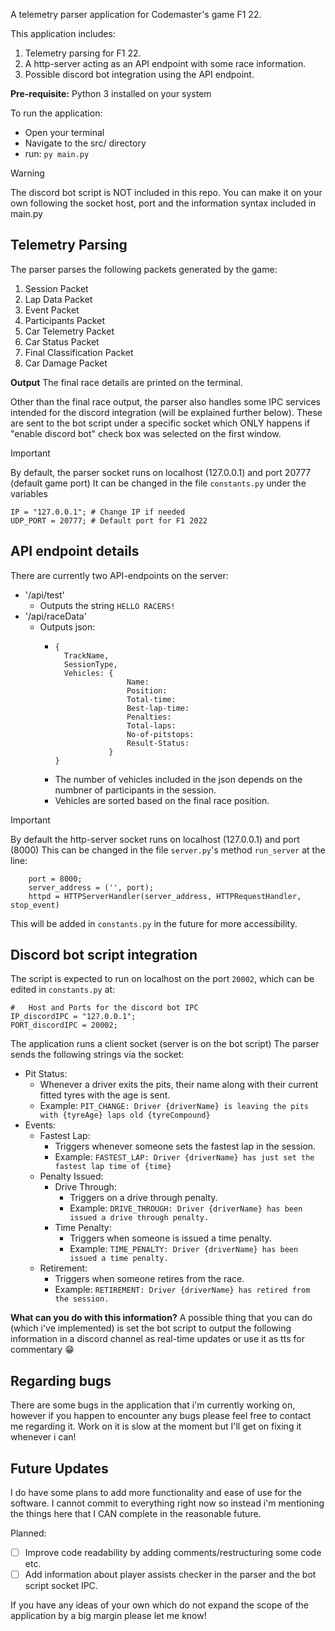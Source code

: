 A telemetry parser application for Codemaster's game F1 22.

This application includes:

1. Telemetry parsing for F1 22.
2. A http-server acting as an API endpoint with some race information.
3. Possible discord bot integration using the API endpoint.

**Pre-requisite:**
Python 3 installed on your system

To run the application:
- Open your terminal
- Navigate to the src/ directory
- run: `py main.py`
 
> [!WARNING]
> The discord bot script is NOT included in this repo.
> You can make it on your own following the socket host, port and the information syntax included in main.py
  

##  Telemetry Parsing

The parser parses the following packets generated by the game:

1. Session Packet
2. Lap Data Packet
3. Event Packet
4. Participants Packet
5. Car Telemetry Packet
6. Car Status Packet
7. Final Classification Packet
8. Car Damage Packet

**Output**
The final race details are printed on the terminal.

Other than the final race output, the parser also handles some IPC services intended for the discord integration (will be explained further below).
These are sent to the bot script under a specific socket which ONLY happens if "enable discord bot" check box was selected on the first window.

> [!IMPORTANT]
> By default, the parser socket runs on localhost (127.0.0.1) and port 20777 (default game port)
> It can be changed in the file `constants.py` under the variables
> ```
> IP = "127.0.0.1";	# Change IP if needed
> UDP_PORT = 20777;	# Default port for F1 2022
> ```

## API endpoint details

There are currently two API-endpoints on the server:

- '/api/test'
  - Outputs the string `HELLO RACERS!`
- '/api/raceData'
  - Outputs json:
    - ```
      {
        TrackName,
        SessionType,
        Vehicles: {
                      Name:
                      Position:
                      Total-time:
                      Best-lap-time:
                      Penalties:
                      Total-laps:
                      No-of-pitstops:
                      Result-Status:
                  }
      }
      ```
    - The number of vehicles included in the json depends on the numbner of participants in the session.
    - Vehicles are sorted based on the final race position.

> [!IMPORTANT]
> By default the http-server socket runs on localhost (127.0.0.1) and port (8000)
> This can be changed in the file `server.py`'s method `run_server` at the line:
> ```
>     port = 8000;
>     server_address = ('', port);
>     httpd = HTTPServerHandler(server_address, HTTPRequestHandler, stop_event)
> ```
> This will be added in `constants.py` in the future for more accessibility.


##  Discord bot script integration

The script is expected to run on localhost on the port `20002`, which can be edited in `constants.py` at:
```
#   Host and Ports for the discord bot IPC
IP_discordIPC = "127.0.0.1";
PORT_discordIPC = 20002;
```

The application runs a client socket (server is on the bot script)
The parser sends the following strings via the socket:
- Pit Status:
  -  Whenever a driver exits the pits, their name along with their current fitted tyres with the age is sent.
  -  Example: `PIT_CHANGE: Driver {driverName} is leaving the pits with {tyreAge} laps old {tyreCompound}`
- Events:
  - Fastest Lap:
    - Triggers whenever someone sets the fastest lap in the session.
    - Example: `FASTEST_LAP: Driver {driverName} has just set the fastest lap time of {time}`
  - Penalty Issued:
    - Drive Through:
      - Triggers on a drive through penalty.
      - Example: `DRIVE_THROUGH: Driver {driverName} has been issued a drive through penalty.`
    - Time Penalty:
      - Triggers when someone is issued a time penalty.
      - Example: `TIME_PENALTY: Driver {driverName} has been issued a time penalty.`
  - Retirement:
    - Triggers when someone retires from the race.
    - Example: `RETIREMENT: Driver {driverName} has retired from the session.`

**What can you do with this information?**
A possible thing that you can do (which i've implemented) is set the bot script to output the following information in a discord channel as real-time updates or use it as tts for commentary 😁


## Regarding bugs
There are some bugs in the application that i'm currently working on, however if you happen to encounter any bugs please feel free to contact me regarding it. Work on it is slow at the moment but I'll get on fixing it whenever i can!

## Future Updates
I do have some plans to add more functionality and ease of use for the software. I cannot commit to everything right now so instead i'm mentioning the things here that I CAN complete in the reasonable future.

Planned:
- [ ] Improve code readability by adding comments/restructuring some code etc.
- [ ] Add information about player assists checker in the parser and the bot script socket IPC.

If you have any ideas of your own which do not expand the scope of the application by a big margin please let me know!

